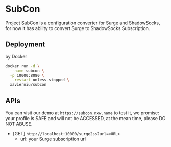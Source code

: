 # SubCon

Project SubCon is a configuration converter for Surge and ShadowSocks, for now it has ability to convert Surge to ShadowSocks Subscription.

## Deployment

by Docker

```bash
docker run -d \
  --name subcon \
  -p 10000:8080 \
  --restart unless-stopped \
  xavierniu/subcon
```

## APIs

You can visit our demo at `https://subcon.nxw.name` to test it, we promise: your profile is SAFE and will not be ACCESSED, at the mean time, please DO NOT ABUSE.

- [GET] `http://localhost:10000/surge2ss?url=<URL>`
    - url: your Surge subscription url
